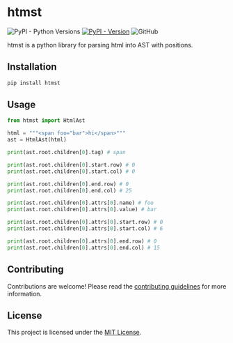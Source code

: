 # htmst

![PyPI - Python Versions](https://img.shields.io/pypi/pyversions/htmst)
[![PyPI - Version](https://img.shields.io/pypi/v/htmst)](https://pypi.org/project/htmst)
![GitHub](https://img.shields.io/github/license/picomet/htmst)

htmst is a python library for parsing html into AST with positions.

## Installation

```bash
pip install htmst
```

## Usage

```python
from htmst import HtmlAst

html = """<span foo="bar">hi</span>"""
ast = HtmlAst(html)

print(ast.root.children[0].tag) # span

print(ast.root.children[0].start.row) # 0
print(ast.root.children[0].start.col) # 0

print(ast.root.children[0].end.row) # 0
print(ast.root.children[0].end.col) # 25

print(ast.root.children[0].attrs[0].name) # foo
print(ast.root.children[0].attrs[0].value) # bar

print(ast.root.children[0].attrs[0].start.row) # 0
print(ast.root.children[0].attrs[0].start.col) # 6

print(ast.root.children[0].attrs[0].end.row) # 0
print(ast.root.children[0].attrs[0].end.col) # 15
```

## Contributing

Contributions are welcome! Please read the [contributing guidelines](CONTRIBUTING.md) for more information.

## License

This project is licensed under the [MIT License](LICENSE).

